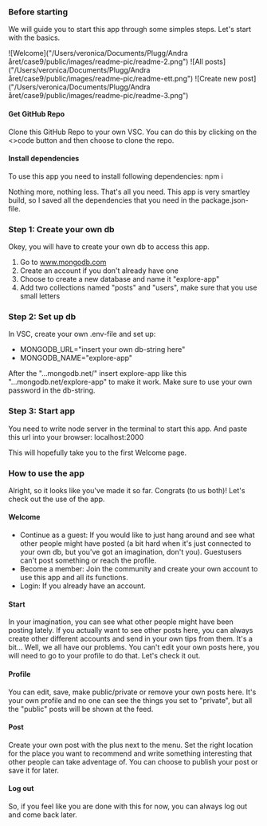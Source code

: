 ### Before starting 
We will guide you to start this app through some simples steps. Let's start with the basics. 

![Welcome]("/Users/veronica/Documents/Plugg/Andra året/case9/public/images/readme-pic/readme-2.png")
![All posts]("/Users/veronica/Documents/Plugg/Andra året/case9/public/images/readme-pic/readme-ett.png")
![Create new post]("/Users/veronica/Documents/Plugg/Andra året/case9/public/images/readme-pic/readme-3.png")

#### Get GitHub Repo
Clone this GitHub Repo to your own VSC. You can do this by clicking on the <>code button and then choose to clone the repo.

#### Install dependencies
To use this app you need to install following dependencies: 
npm i 

Nothing more, nothing less. That's all you need. This app is very smartley build, so I saved all the dependencies that you need in the package.json-file.

### Step 1: Create your own db
Okey, you will have to create your own db to access this app. 

1. Go to www.mongodb.com
2. Create an account if you don't already have one
3. Choose to create a new database and name it "explore-app"
4. Add two collections named "posts" and "users", make sure that you use small letters

### Step 2: Set up db
In VSC, create your own .env-file and set up:
* MONGODB_URL="insert your own db-string here"
* MONGODB_NAME="explore-app"

After the "...mongodb.net/" insert explore-app like this "...mongodb.net/explore-app" to make it work.
Make sure to use your own password in the db-string.

### Step 3: Start app
You need to write node server in the terminal to start this app. 
And paste this url into your browser: localhost:2000 

This will hopefully take you to the first Welcome page.

### How to use the app
Alright, so it looks like you've made it so far. Congrats (to us both)! Let's check out the use of the app.

#### Welcome
* Continue as a guest: If you would like to just hang around and see what other people might have posted (a bit hard when it's just connected to your own db, but you've got an imagination, don't you). Guestusers can't post something or reach the profile.
* Become a member: Join the community and create your own account to use this app and all its functions.
* Login: If you already have an account.

#### Start
In your imagination, you can see what other people might have been posting lately. If you actually want to see other posts here, you can always create other different accounts and send in your own tips from them. It's a bit... Well, we all have our problems. You can't edit your own posts here, you will need to go to your profile to do that. Let's check it out.

#### Profile
You can edit, save, make public/private or remove your own posts here. It's your own profile and no one can see the things you set to "private", but all the "public" posts will be shown at the feed. 

#### Post 
Create your own post with the plus next to the menu. Set the right location for the place you want to recommend and write something interesting that other people can take adventage of. You can choose to publish your post or save it for later. 

#### Log out
So, if you feel like you are done with this for now, you can always log out and come back later. 



